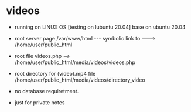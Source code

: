 # videos

- running on LINUX OS [testing on lubuntu 20.04] base on ubuntu 20.04
- root server page /var/www/html --- symbolic link to ---> /home/user/public_html
- root file videos.php --> /home/user/public_html/media/videos/videos.php
- root directory for (video).mp4 file /home/user/public_html/media/videos/directory_video
- no database requiretment.

- just for private notes
